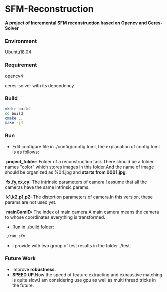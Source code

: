 # SFM-Reconstruction



**A project of Incremental SFM reconstruction based on Opencv and Ceres-Solver** 



### Environment

Ubuntu18.04



### Requirement

opencv4

ceres-solver with its dependency



### Build

```sh
mkdir build
cd build
cmake ..
make -j4
```



### Run

- Edit configure file in ./config/config.toml, the explanation of config.toml is as follows:

​	**project_folder:** Folder of a reconstruction task.There should be a folder names "color"  which stores images in this folder.And      the name of image should be organized as %04.jpg and **starts from 0001.jpg**.

​    **fx,fy,cx,cy:** The intrinsic parameters of camera.I assume that all the cameras have the same intrinsic params.

​    **k1,k2,p1,p2:** The distortion parameters of camera.In this version, these params are not used yet.

​    **mainCamID:** The index of main camera.A main camera means the camera to whose coordinates everything is transformed. 

- Run in ./build folder:

```sh
./run_sfm
```

- I provide with two group of test results in the folder ./test.



### Future Work

- Improve **robustness**.
- **SPEED UP**.Now the speed of feature extracting and exhaustive matching is quite slow.I am considering use gpu as well as multi thread tricks in the future.

